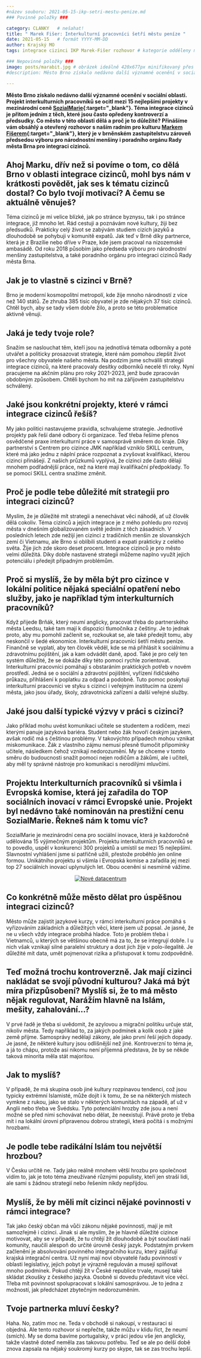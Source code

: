 ```yaml
---
#název souboru: 2021-05-15-ikp-setri-mestu-penize.md
### Povinné položky ###

category: CLANKY   # nešahat!
title: " Marek Fišer: Interkulturní pracovníci šetří městu peníze "
date: 2021-05-15   # formát YYYY-MM-DD
author: Krajský MO
tags: integrace cizinci IKP Marek-Fišer rozhovor # kategorie odděleny mezerami, např. volby zemědělství životní-prostředí piráti (viz https://jihomoravsky.pirati.cz/tags/)

### Nepovinné položky ###
image: posts/marabit.jpg # obrázek ideálně 420x677px minifikovaný přes https://tinypng.com/
#description: Město Brno získalo nedávno další významné ocenění v sociální oblasti. Projekt interkulturních pracovníků se ocitl mezi 15 nejlepšími projekty v mezinárodní ceně SozialMarie.

---
```

**Město Brno získalo nedávno další významné ocenění v sociální oblasti. Projekt interkulturních pracovníků se ocitl mezi 15 nejlepšími projekty v mezinárodní ceně [SozialMarie](https://www.sozialmarie.org/cs){:target="_blank"}. Téma integrace cizinců je přitom jedním z těch, které jsou často opředeny kontroverzí a předsudky. Co město v této oblasti dělá a proč je to důležité? Přinášíme vám obsáhlý a otevřený rozhovor s naším radním pro kulturu [Markem Fišerem](https://jihomoravsky.pirati.cz/lide/marek-fiser/){:target="_blank"}, který je v brněnském zastupitelstvu zároveň předsedou výboru pro národnostní menšiny i poradního orgánu Rady města Brna pro integraci cizinců.**

## Ahoj Marku, dřív než si povíme  o tom, co dělá Brno v oblasti integrace cizinců, mohl bys nám v krátkosti povědět, jak ses k tématu cizinců dostal? Co bylo tvojí motivací? A čemu se aktuálně věnuješ? 
Téma cizinců je mi velice blízké, jak po stránce byznysu, tak i po stránce integrace, již mnoho let. Rád cestuji a poznávám nové kultury, žiji bez předsudků. Prakticky celý život se zabývám studiem cizích jazyků a dlouhodobě se pohybuji v komunitě expatů. Jak teď v Brně díky partnerce, která je z Brazílie nebo dříve v Praze, kde jsem pracoval na nizozemské ambasádě. Od roku 2018 působím jako předseda výboru pro národnostní menšiny zastupitelstva, a také poradního orgánu pro integraci cizinců Rady města Brna.

## Jak je to vlastně s cizinci v Brně?
Brno je moderní kosmopolitní metropolí, kde žije mnoho národností z více než 140  států. Ze zhruba 385 tisíc obyvatel je zde nějakých 37 tisíc cizinců.  Chtěl bych, aby se tady všem dobře žilo, a proto se této problematice aktivně věnuji.

## Jaká je tedy tvoje role?
Snažím se naslouchat těm, kteří jsou na jednotlivá témata odborníky a poté utvářet a politicky prosazovat strategie, které nám pomohou zlepšit život pro všechny obyvatele našeho města. Na podzim jsme schválili strategii integrace cizinců, na které pracovaly desítky odborníků necelé tři roky. Nyní pracujeme na akčním plánu pro roky 2021-2023, jenž bude zpracován obdobným způsobem. Chtěli bychom ho mít na zářijovém zastupitelstvu schválený. 

## Jaké jsou konkrétní projekty, které v rámci integrace cizinců řešíš?
My jako politici nastavujeme pravidla, schvalujeme strategie. Jednotlivé projekty pak řeší dané odbory či organizace. Teď třeba řešíme přenos osvědčené praxe interkulturní práce v samosprávě směrem do kraje. Díky partnerství s Centrem pro cizince JMK například vzniklo SKILL centrum, které má jako jednu z náplní práce rozpoznat a zvyšovat kvalifikaci, kterou cizinci přinášejí. Z našich průzkumů vyplývá, že cizinci zde často dělají mnohem podřadnější práce, než na které mají kvalifikační předpoklady. To se pomocí SKILL centra snažíme změnit.
 
## Proč je podle tebe důležité mít strategii pro integraci cizinců? 
Myslím, že je důležité mít strategii a nenechávat věci náhodě, ať už člověk dělá cokoliv. Téma cizinců a jejich integrace je z mého pohledu pro rozvoj města v dnešním globalizovaném světě jedním z těch zásadních. V posledních letech zde nežijí jen cizinci z tradičních menšin ze slovanských zemí či Vietnamu, ale Brno si oblíbili studenti a expati prakticky z celého světa. Žije jich zde skoro deset procent. Integrace cizinců je pro město velmi důležitá. Díky dobře nastavené strategii můžeme naplno využít jejich potenciálu i předejít případným problémům.

## Proč si myslíš, že by měla být pro cizince v lokální politice nějaká speciální opatření nebo služby, jako je například tým interkulturních pracovníků?
Když přijede Brňák, který neumí anglicky, pracovat třeba do partnerského města Leedsu, také tam mají k dispozici tlumočníka z češtiny. Je to jednak proto, aby mu pomohli začlenit se, rozkoukat se, ale také předejít tomu, aby neskončil v šedé ekonomice. Interkulturní pracovníci šetří městu peníze. Finančně se vyplatí, aby ten člověk věděl, kde se má přihlásit k sociálnímu a zdravotnímu pojištění, jak a kam odvádět daně, apod. Také je pro celý ten systém důležité, že se dokáže díky této pomoci rychle zorientovat. Interkulturní pracovníci pomáhají s obstaráním praktických potřeb v novém prostředí. Jedná se o sociální a zdravotní pojištění, vyřízení řidičského průkazu, přihlášení k poplatku za odpad a podobně. Tuto pomoc poskytují interkulturní pracovníci ve styku s cizinci i veřejným institucím na území města, jako jsou úřady, školy, zdravotnická zařízení a další veřejné služby.

## Jaké jsou další typické výzvy v práci s cizinci?
Jako příklad mohu uvést komunikaci učitele se studentem a rodičem, mezi kterými panuje jazyková bariéra. Student nebo žák hovoří českým jazykem, avšak rodič má s češtinou problémy. V takovýchto případech mohou vznikat miskomunikace. Žák z vlastního zájmu nemusí přesně tlumočit připomínky učitele, následkem čehož vznikají nedorozumění. My se chceme v tomto směru do budoucnosti snažit pomoci nejen rodičům a žákůmi, ale i učiteli, aby měl ty správné nástroje pro komunikaci s nerodilými mluvčími. 

## Projektu Interkulturních pracovníků si všimla i Evropská komise, která jej zařadila do TOP sociálních inovací v rámci Evropské unie. Projekt byl nedávno také nominován na prestižní cenu SozialMarie. Řekneš nám k tomu víc? 
SozialMarie je mezinárodní cena pro sociální inovace, která je každoročně udělována 15 výjimečným projektům. Projektu interkulturních pracovníků se to povedlo, uspěl v konkurenci 300 projektů a umístil se mezi 15 nejlepšími. Slavnostní vyhlášení jsme si patřičně užili, přestože proběhlo jen online formou. Unikátního projektu si všimla i Evropská komise a zařadila jej mezi top 27 sociálních inovací uplynulých let. Obou ocenění si nesmírně vážíme. 

<div style="text-align:center"><a href="https://a.pirati.cz/jihomoravsky/img/posts/ikp_web_final.jpg" target="_blank">
<img src="https://a.pirati.cz/jihomoravsky/img/posts/ikp_web_final.jpg" alt="Nové datacentrum">
</a></div>

## Co konkrétně může město dělat pro úspěšnou integraci cizinců?
Město může zajistit jazykové kurzy, v rámci interkulturní práce pomáhá s vyřizováním základních a důležitých věcí, které jsem už popsal. Je jasné, že ne u všech vždy integrace probíhá hladce. Toto je problém třeba i Vietnamců, u kterých se většinou obecně má za to, že se integrují dobře. I u nich však vznikají silné paralelní struktury a dost jich žije v polo-ilegalitě. Je důležité mít data, umět pojmenovat rizika a přistupovat k tomu zodpovědně.

## Teď možná trochu kontroverzně. Jak mají cizinci nakládat se svojí původní kulturou? Jaká má být míra přizpůsobení? Myslíš si, že to má město nějak regulovat, Narážím hlavně na Islám, mešity, zahalování...?
V prvé řadě je třeba si uvědomit, že azylovou a migrační politiku určuje stát, nikoliv města. Tedy například to, za jakých podmínek a kolik osob z jaké země přijme. Samosprávy nedělají zákony, ale jako první řeší jejich dopady. Je jasné, že některé kultury jsou odlišnější než jiné. Kontroverzní to téma je, a já to chápu, protože asi nikomu není příjemná představa, že by se někde taková minorita měla stát majoritou. 

## Jak to myslíš?
V případě, že má skupina osob jiné kultury rozpínavou tendenci, což jsou typicky extrémní Islamisté, může dojít i k tomu, že se na některých místech vymkne z rukou, jako se stalo v některých komunitách na západě, ať už v Anglii nebo třeba ve Švédsku. Tyto potenciální hrozby zde jsou a není možné se před nimi schovávat nebo dělat, že neexistují. Právě proto je třeba mít i na lokální úrovni připravenou dobrou strategii, která počítá i s možnými hrozbami.

## Je podle tebe radikální Islám tou největší hrozbou?
V Česku určitě ne. Tady jako reálně mnohem větší hrozbu pro společnost vidím to, jak je toto téma zneužívané různými populisty, kteří jen straší lidi, ale sami s žádnou strategií nebo řešením nikdy nepřijdou.

## Myslíš, že by měli mít cizinci nějaké povinnosti v rámci integrace?
Tak jako český občan má vůči zákonu nějaké povinnosti, mají je mít samozřejmě i cizinci. Jinak si ale myslím, že je hlavně důležité cizince motivovat, aby se v případě, že tu chtějí žít dlouhodobě a být součástí naší komunity, naučili alespoň do určité úrovně český jazyk. Podstatným prvkem začlenění je absolvování povinného integračního kurzu, který zajišťují krajská integrační centra. Už nyní mají noví obyvatelé řadu povinností v oblasti legislativy, jejich pobyt je výrazně regulován a musejí splňovat mnoho podmínek. Pokud chtějí žít v České republice trvale, musejí také skládat zkoušky z českého jazyka. Osobně si dovedu představit více věcí. Třeba mít povinnost spolupracovat s lokální samosprávou. Je to jedna z možností, jak předcházet zbytečným nedorozuměním. 

## Tvoje partnerka mluví česky?
Haha. No, zatím moc ne. Teda v obchodě si nakoupí, v restauraci si objedná. Ale tento rozhovor si nepřečte, takže můžu v klidu říct, že neumí (smích). My se doma bavíme portugalsky, v práci jedou vše jen anglicky, takže vlastně doteď neměla zas takovou potřebu. Teď se ale po delší době znova zapsala na nějaký soukromý kurzy po skype, tak se zas trochu lepší.
